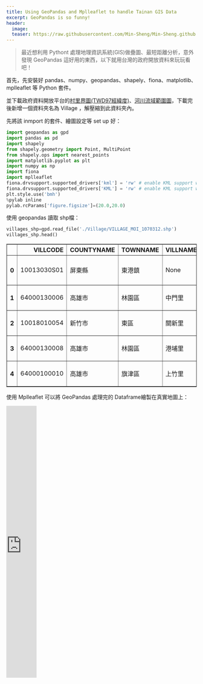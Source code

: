 ```yaml
---
title: Using GeoPandas and Mplleaflet to handle Tainan GIS Data
excerpt: GeoPandas is so funny!
header:
  image: 
  teaser: https://raw.githubusercontent.com/Min-Sheng/Min-Sheng.github.io/master/_current_projects/images/tainan_villages&river_observs.png
---
```

> 最近想利用 Pythont 處理地理資訊系統(GIS)做疊圖、最短距離分析，意外發現 GeoPandas 這好用的東西，以下就用台灣的政府開放資料來玩玩看吧！

首先，先安裝好 pandas、numpy、geopandas、shapely、fiona、matplotlib、mplleaflet 等 Python 套件。

並下載政府資料開放平台的[村里界圖(TWD97經緯度)](https://data.gov.tw/dataset/7438)、[河川流域範圍圖](https://data.gov.tw/dataset/9823)，下載完後新增一個資料夾名為 Village ，解壓縮到此資料夾內。

先將該 inmport 的套件、繪圖設定等 set up 好：

```python
import geopandas as gpd
import pandas as pd
import shapely
from shapely.geometry import Point, MultiPoint
from shapely.ops import nearest_points
import matplotlib.pyplot as plt
import numpy as np
import fiona
import mplleaflet
fiona.drvsupport.supported_drivers['kml'] = 'rw' # enable KML support which is disabled by default
fiona.drvsupport.supported_drivers['KML'] = 'rw' # enable KML support which is disabled by default
plt.style.use('bmh')
%pylab inline
pylab.rcParams['figure.figsize']=(20.0,20.0)
```
使用 geopandas 讀取 shp檔：
```python
villages_shp=gpd.read_file('./Village/VILLAGE_MOI_1070312.shp')
villages_shp.head()
```
<table border="1" class="dataframe">
  <thead>
    <tr style="text-align: right;">
      <th></th>
      <th>VILLCODE</th>
      <th>COUNTYNAME</th>
      <th>TOWNNAME</th>
      <th>VILLNAME</th>
      <th>VILLENG</th>
      <th>COUNTYID</th>
      <th>COUNTYCODE</th>
      <th>TOWNID</th>
      <th>TOWNCODE</th>
      <th>NOTE</th>
      <th>geometry</th>
    </tr>
  </thead>
  <tbody>
    <tr>
      <th>0</th>
      <td>10013030S01</td>
      <td>屏東縣</td>
      <td>東港鎮</td>
      <td>None</td>
      <td>None</td>
      <td>T</td>
      <td>10013</td>
      <td>T03</td>
      <td>10013030</td>
      <td>未編定村里</td>
      <td>POLYGON ((120.4805919500001 22.42686214900004,...</td>
    </tr>
    <tr>
      <th>1</th>
      <td>64000130006</td>
      <td>高雄市</td>
      <td>林園區</td>
      <td>中門里</td>
      <td>Zhongmen Vil.</td>
      <td>E</td>
      <td>64000</td>
      <td>E13</td>
      <td>64000130</td>
      <td>None</td>
      <td>POLYGON ((120.3677206890001 22.49564452100009,...</td>
    </tr>
    <tr>
      <th>2</th>
      <td>10018010054</td>
      <td>新竹市</td>
      <td>東區</td>
      <td>關新里</td>
      <td>Guanxin  Vil.</td>
      <td>O</td>
      <td>10018</td>
      <td>O01</td>
      <td>10018010</td>
      <td>None</td>
      <td>POLYGON ((121.0216527890001 24.78572117700008,...</td>
    </tr>
    <tr>
      <th>3</th>
      <td>64000130008</td>
      <td>高雄市</td>
      <td>林園區</td>
      <td>港埔里</td>
      <td>Gangpu Vil.</td>
      <td>E</td>
      <td>64000</td>
      <td>E13</td>
      <td>64000130</td>
      <td>None</td>
      <td>POLYGON ((120.3732513370001 22.49123186400004,...</td>
    </tr>
    <tr>
      <th>4</th>
      <td>64000100010</td>
      <td>高雄市</td>
      <td>旗津區</td>
      <td>上竹里</td>
      <td>Shangzhu Vil.</td>
      <td>E</td>
      <td>64000</td>
      <td>E10</td>
      <td>64000100</td>
      <td>None</td>
      <td>POLYGON ((120.2897623490001 22.57316931000008,...</td>
    </tr>
  </tbody>
</table>

使用 Mplleaflet 可以將 GeoPandas 處理完的 Dataframe繪製在真實地圖上：

<iframe src="https://hmvmgga3dvbaxrnyqrms9g-on.drv.tw/intelcityfile/village/map/_map.html" width="80" height="720" frameborder="0" scrolling="no"></iframe>

